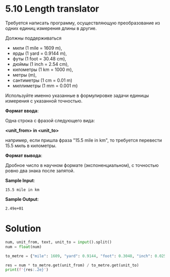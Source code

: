 # 5.10 Length translator
Требуется написать программу, осуществляющую преобразование из одних единиц измерения длины в другие. 

Должны поддерживаться

- мили (1 mile = 1609 m), 
- ярды (1 yard = 0.9144 m), 
- футы (1 foot = 30.48 cm), 
- дюймы (1 inch = 2.54 cm), 
- километры (1 km = 1000 m), 
- метры (m), 
- сантиметры (1 cm = 0.01 m)
- миллиметры (1 mm = 0.001 m)

Используйте именно указанные в формулировке задачи единицы измерения с указанной точностью.

**Формат ввода**:

Одна строка с фразой следующего вида:

**<number> <unit_from> in <unit_to>**

например, если пришла фраза "15.5 mile in km", то требуется перевести 15.5 миль в километры.

**Формат вывода**:

Дробное число в научном формате (экспоненциальном), с точностью ровно два знака после запятой.

**Sample Input**:

`15.5 mile in km`

**Sample Output**:

`2.49e+01`

# Solution
```python
num, unit_from, text, unit_to = input().split()
num = float(num)

to_metre = {"mile": 1609, "yard": 0.9144, "foot": 0.3048, "inch": 0.0254, "km": 1000, "cm": 0.01, "mm": 0.001, "m": 1}

res = num * to_metre.get(unit_from) / to_metre.get(unit_to)
print(f'{res:.2e}')
```